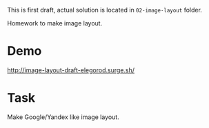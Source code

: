 This is first draft, actual solution is located in `02-image-layout` folder.

Homework to make image layout.

# Demo
http://image-layout-draft-elegorod.surge.sh/

# Task
Make Google/Yandex like image layout.
